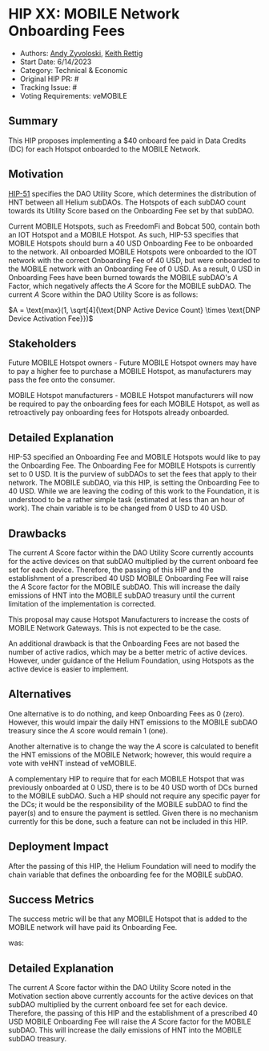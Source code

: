 # HIP XX: MOBILE Network Onboarding Fees 
- Authors: [Andy Zyvoloski](https://github.com/heatedlime), [Keith Rettig](https://github.com/keithrettig)
- Start Date: 6/14/2023
- Category: Technical & Economic
- Original HIP PR: #
- Tracking Issue: #
- Voting Requirements: veMOBILE

## Summary
This HIP proposes implementing a $40 onboard fee paid in Data Credits (DC) for each Hotspot onboarded to the MOBILE Network.

## Motivation
[HIP-51](https://github.com/helium/HIP/blob/main/0051-helium-dao.md#omni-protocol-poc-incentive-model) specifies the DAO Utility Score, which determines the distribution of HNT between all Helium subDAOs. The Hotspots of each subDAO count towards its Utility Score based on the Onboarding Fee set by that subDAO.

Current MOBILE Hotspots, such as FreedomFi and Bobcat 500, contain both an IOT Hotspot and a MOBILE Hotspot. As such, HIP-53 specifies that MOBILE Hotspots should burn a 40 USD Onboarding Fee to be onboarded to the network. All onboarded MOBILE Hotspots were onboarded to the IOT network with the correct Onboarding Fee of 40 USD, but were onboarded to the MOBILE network with an Onboarding Fee of 0 USD. As a result, 0 USD in Onboarding Fees have been burned towards the MOBILE subDAO's $A$ Factor, which negatively affects the $A$ Score for the MOBILE subDAO. The current $A$ Score within the DAO Utility Score is as follows:

$A = \text{max}(1, \sqrt[4]{\text{DNP Active Device Count} \times \text{DNP Device Activation Fee}})$

## Stakeholders
Future MOBILE Hotspot owners - Future MOBILE Hotspot owners may have to pay a higher fee to purchase a MOBILE Hotspot, as manufacturers may pass the fee onto the consumer.

MOBILE Hotspot manufacturers - MOBILE Hotspot manufacturers will now be required to pay the onboarding fees for each MOBILE Hotspot, as well as retroactively pay onboarding fees for Hotspots already onboarded.

## Detailed Explanation
HIP-53 specified an Onboarding Fee and MOBILE Hotspots would like to pay the Onboarding Fee.  The Onboarding Fee for MOBILE Hotspots is currently set to 0 USD.  It is the purview of subDAOs to set the fees that apply to their network.  The MOBILE subDAO, via this HIP, is setting the Onboarding Fee to 40 USD.  While we are leaving the coding of this work to the Foundation, it is understood to be a rather simple task (estimated at less than an hour of work).  The chain variable is to be changed from 0 USD to 40 USD.

## Drawbacks
The current $A$ Score factor within the DAO Utility Score currently accounts for the active devices on that subDAO multiplied by the current onboard fee set for each device. Therefore, the passing of this HIP and the establishment of a prescribed 40 USD MOBILE Onboarding Fee will raise the $A$ Score factor for the MOBILE subDAO. This will increase the daily emissions of HNT into the MOBILE subDAO treasury until the current limitation of the implementation is corrected. 

This proposal may cause Hotspot Manufacturers to increase the costs of MOBILE Network Gateways.  This is not expected to be the case.

An additional drawback is that the Onboarding Fees are not based the number of active radios, which may be a better metric of active devices. However, under guidance of the Helium Foundation, using Hotspots as the active device is easier to implement. 

## Alternatives
One alternative is to do nothing, and keep Onboarding Fees as $0$ (zero). However, this would impair the daily HNT emissions to the MOBILE subDAO treasury since the $A$ score would remain $1$ (one). 

Another alternative is to change the way the $A$ score is calculated to benefit the HNT emissions of the MOBILE Network; however, this would require a vote with veHNT instead of veMOBILE. 

A complementary HIP to require that for each MOBILE Hotspot that was previously onboarded at 0 USD, there is to be 40 USD worth of DCs burned to the MOBILE subDAO.  Such a HIP should not require any specific payer for the DCs; it would be the responsibility of the MOBILE subDAO to find the payer(s) and to ensure the payment is settled.  Given there is no mechanism currently for this be done, such a feature can not be included in this HIP.

## Deployment Impact
After the passing of this HIP, the Helium Foundation will need to modify the chain variable that defines the onboarding fee for the MOBILE subDAO.

## Success Metrics
The success metric will be that any MOBILE Hotspot that is added to the MOBILE network will have paid its Onboarding Fee.


was:

## Detailed Explanation
The current $A$ Score factor within the DAO Utility Score noted in the Motivation section above currently accounts for the active devices on that subDAO multiplied by the current onboard fee set for each device. Therefore, the passing of this HIP and the establishment of a prescribed 40 USD MOBILE Onboarding Fee will raise the $A$ Score factor for the MOBILE subDAO. This will increase the daily emissions of HNT into the MOBILE subDAO treasury. 

